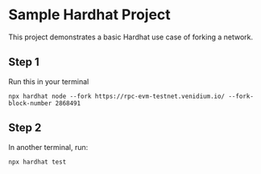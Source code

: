 # Sample Hardhat Project

This project demonstrates a basic Hardhat use case of forking a network. 

## Step 1
Run this in your terminal
```
npx hardhat node --fork https://rpc-evm-testnet.venidium.io/ --fork-block-number 2868491
```
## Step 2
In another terminal, run:
```
npx hardhat test
```